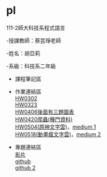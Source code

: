 # pl
111-2師大科技系程式語言

-授課教師：蔡芸琤老師

-姓名：胡亞莉  

-系級：科技系二年級

* 課程筆記區

* 作業連結區
<br />  [HW0302](https://github.com/Huwalli/pl/blob/main/HW1.ipynb)
<br />  [HW0323](https://github.com/Huwalli/pl/blob/main/.ipynb_checkpoints/HW1_divina-checkpoint.ipynb)
<br />  [HW0406後面有三題圖表](https://github.com/Huwalli/pl/blob/main/.ipynb_checkpoints/HW1_divina-checkpoint.ipynb)
<br />  [HW0420爬蟲(種門資料)](https://github.com/Huwalli/pl/blob/main/0420.ipynb)
<br />  [HW0504(原神文字雲)](https://github.com/Huwalli/pl/blob/main/0504%E6%96%87%E5%AD%97%E9%9B%B2%E4%BD%9C%E6%A5%AD%E5%9B%9B.ipynb)，[medium 1](https://medium.com/@alicehu104210/%E4%BE%86%E7%9C%8B%E7%9C%8Bptt%E4%B8%8A%E7%9A%84%E7%8E%A9%E5%AE%B6%E9%83%BD%E5%9C%A8%E9%97%9C%E6%B3%A8%E4%BB%80%E9%BA%BC%E5%90%A7-7ee7ad0aa9d)
<br />  [HW0518(動畫瘋文字雲)](https://github.com/Huwalli/pl/blob/main/hw5.ipynb)，[medium 2](https://medium.com/@alicehu104210/%E5%88%9D%E5%BF%83%E8%80%85%E5%AD%B8%E7%BF%92%E5%8B%95%E7%95%AB%E7%98%8B%E7%88%AC%E8%9F%B2-%E6%96%87%E5%AD%97%E9%9B%B2-b4ec8df2f49e)
* 專題連結區
<br />  [影片](https://youtu.be/__vUOA18ID8)
<br />  [github](https://github.com/PYH1107/PL/blob/main/Untitled1.ipynb)
<br />  [github 2 ](http://localhost:8889/notebooks/OneDrive/%E6%96%87%E4%BB%B6/GitHub/pl/%E6%9C%9F%E6%9C%AB%E5%A0%B1%E5%91%8A.ipynb)

